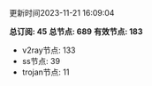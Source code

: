 更新时间2023-11-21 16:09:04

**总订阅: 45**
**总节点: 689**
**有效节点: 183**
- v2ray节点: 133
- ss节点: 39
- trojan节点: 11
